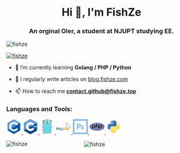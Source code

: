 
<h1 align="center">Hi 👋, I'm FishZe</h1>
<h3 align="center">An orginal OIer, a student at NJUPT studying EE.</h3>

<p align="left"> <img src="https://komarev.com/ghpvc/?username=fishze&label=Profile%20views&color=0e75b6&style=flat" alt="fishze" /> </p>

<p align="left"> <a href="https://github.com/ryo-ma/github-profile-trophy"><img src="https://github-profile-trophy.vercel.app/?username=fishze" alt="fishze" /></a> </p>

- 🌱 I’m currently learning **Golang / PHP / Python**

- 📝 I regularly write articles on [blog.fishze.com](blog.fishze.com)

- 📫 How to reach me **contact.github@fishze.top**


<h3 align="left">Languages and Tools:</h3>
<p align="left"> <a href="https://www.cprogramming.com/" target="_blank" rel="noreferrer"> <img src="https://raw.githubusercontent.com/devicons/devicon/master/icons/c/c-original.svg" alt="c" width="40" height="40"/> </a> <a href="https://www.w3schools.com/cpp/" target="_blank" rel="noreferrer"> <img src="https://raw.githubusercontent.com/devicons/devicon/master/icons/cplusplus/cplusplus-original.svg" alt="cplusplus" width="40" height="40"/> </a> <a href="https://golang.org" target="_blank" rel="noreferrer"> <img src="https://raw.githubusercontent.com/devicons/devicon/master/icons/go/go-original.svg" alt="go" width="40" height="40"/> </a> <a href="https://www.mysql.com/" target="_blank" rel="noreferrer"> <img src="https://raw.githubusercontent.com/devicons/devicon/master/icons/mysql/mysql-original-wordmark.svg" alt="mysql" width="40" height="40"/> </a> <a href="https://www.photoshop.com/en" target="_blank" rel="noreferrer"> <img src="https://raw.githubusercontent.com/devicons/devicon/master/icons/photoshop/photoshop-line.svg" alt="photoshop" width="40" height="40"/> </a> <a href="https://www.php.net" target="_blank" rel="noreferrer"> <img src="https://raw.githubusercontent.com/devicons/devicon/master/icons/php/php-original.svg" alt="php" width="40" height="40"/> </a> <a href="https://www.python.org" target="_blank" rel="noreferrer"> <img src="https://raw.githubusercontent.com/devicons/devicon/master/icons/python/python-original.svg" alt="python" width="40" height="40"/> </a> </p>

<p><img align="left" style="width: 40%" src="https://github-readme-stats.vercel.app/api/top-langs/?username=FishZe&layout=compact&theme=dark" alt="fishze" /></p>

<p>&nbsp;<img align="center"  src="https://github-readme-stats.vercel.app/api?username=FishZe&theme=dark&show_icons=true" alt="fishze" /></p>
